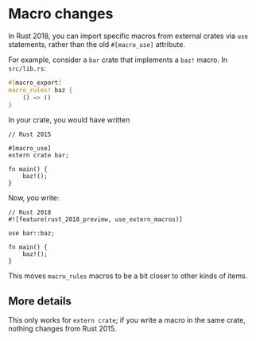 # Macro changes

In Rust 2018, you can import specific macros from external crates via `use`
statements, rather than the old `#[macro_use]` attribute.

For example, consider a `bar` crate that implements a `baz!` macro. In
`src/lib.rs`:

```rust
#[macro_export]
macro_rules! baz {
    () => ()
}
```

In your crate, you would have written

```rust,ignore
// Rust 2015

#[macro_use]
extern crate bar;

fn main() {
    baz!();
}
```

Now, you write:

```rust,ignore
// Rust 2018
#![feature(rust_2018_preview, use_extern_macros)]

use bar::baz;

fn main() {
    baz!();
}
```

This moves `macro_rules` macros to be a bit closer to other kinds of items.

## More details

This only works for `extern crate`; if you write a macro in the same crate,
nothing changes from Rust 2015.
